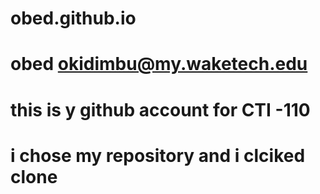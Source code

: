 # obed.github.io
# obed okidimbu@my.waketech.edu
# this is y github account for CTI -110
# i chose my repository and i clciked clone